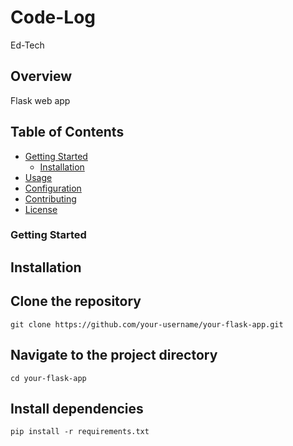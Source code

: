 # Code-Log
Ed-Tech

## Overview

Flask web app

## Table of Contents

- [Getting Started](#getting-started)
  - [Installation](#installation)
- [Usage](#usage)
- [Configuration](#configuration)
- [Contributing](#contributing)
- [License](#license)

### Getting Started

## Installation

## Clone the repository
```
git clone https://github.com/your-username/your-flask-app.git
```
## Navigate to the project directory
```
cd your-flask-app
```

## Install dependencies
```
pip install -r requirements.txt
```
